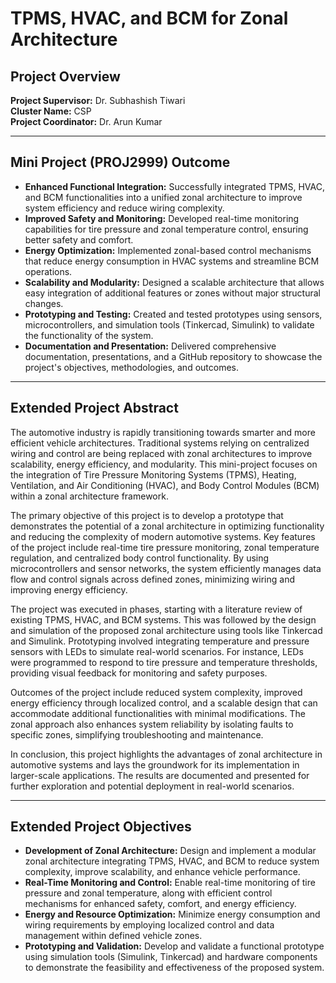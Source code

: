 # TPMS, HVAC, and BCM for Zonal Architecture  

## Project Overview  
**Project Supervisor:** Dr. Subhashish Tiwari  
**Cluster Name:** CSP  
**Project Coordinator:** Dr. Arun Kumar  

---

## Mini Project (PROJ2999) Outcome  

- **Enhanced Functional Integration:** Successfully integrated TPMS, HVAC, and BCM functionalities into a unified zonal architecture to improve system efficiency and reduce wiring complexity.  
- **Improved Safety and Monitoring:** Developed real-time monitoring capabilities for tire pressure and zonal temperature control, ensuring better safety and comfort.  
- **Energy Optimization:** Implemented zonal-based control mechanisms that reduce energy consumption in HVAC systems and streamline BCM operations.  
- **Scalability and Modularity:** Designed a scalable architecture that allows easy integration of additional features or zones without major structural changes.  
- **Prototyping and Testing:** Created and tested prototypes using sensors, microcontrollers, and simulation tools (Tinkercad, Simulink) to validate the functionality of the system.  
- **Documentation and Presentation:** Delivered comprehensive documentation, presentations, and a GitHub repository to showcase the project's objectives, methodologies, and outcomes.  

---

## Extended Project Abstract  

The automotive industry is rapidly transitioning towards smarter and more efficient vehicle architectures. Traditional systems relying on centralized wiring and control are being replaced with zonal architectures to improve scalability, energy efficiency, and modularity. This mini-project focuses on the integration of Tire Pressure Monitoring Systems (TPMS), Heating, Ventilation, and Air Conditioning (HVAC), and Body Control Modules (BCM) within a zonal architecture framework.  

The primary objective of this project is to develop a prototype that demonstrates the potential of a zonal architecture in optimizing functionality and reducing the complexity of modern automotive systems. Key features of the project include real-time tire pressure monitoring, zonal temperature regulation, and centralized body control functionality. By using microcontrollers and sensor networks, the system efficiently manages data flow and control signals across defined zones, minimizing wiring and improving energy efficiency.  

The project was executed in phases, starting with a literature review of existing TPMS, HVAC, and BCM systems. This was followed by the design and simulation of the proposed zonal architecture using tools like Tinkercad and Simulink. Prototyping involved integrating temperature and pressure sensors with LEDs to simulate real-world scenarios. For instance, LEDs were programmed to respond to tire pressure and temperature thresholds, providing visual feedback for monitoring and safety purposes.  

Outcomes of the project include reduced system complexity, improved energy efficiency through localized control, and a scalable design that can accommodate additional functionalities with minimal modifications. The zonal approach also enhances system reliability by isolating faults to specific zones, simplifying troubleshooting and maintenance.  

In conclusion, this project highlights the advantages of zonal architecture in automotive systems and lays the groundwork for its implementation in larger-scale applications. The results are documented and presented for further exploration and potential deployment in real-world scenarios.  

---

## Extended Project Objectives  

- **Development of Zonal Architecture:** Design and implement a modular zonal architecture integrating TPMS, HVAC, and BCM to reduce system complexity, improve scalability, and enhance vehicle performance.  
- **Real-Time Monitoring and Control:** Enable real-time monitoring of tire pressure and zonal temperature, along with efficient control mechanisms for enhanced safety, comfort, and energy efficiency.  
- **Energy and Resource Optimization:** Minimize energy consumption and wiring requirements by employing localized control and data management within defined vehicle zones.  
- **Prototyping and Validation:** Develop and validate a functional prototype using simulation tools (Simulink, Tinkercad) and hardware components to demonstrate the feasibility and effectiveness of the proposed system.  

